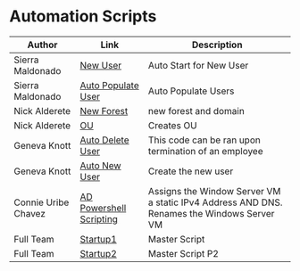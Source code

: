 # Automation Scripts



| Author        |Link           |Description  |
| ------------- |-------------| -----|
| Sierra Maldonado | [New User ](https://github.com/NightOwlNetwork/Automation-Scripts/blob/main/ADServices.ps1) |Auto Start for New User |
| Sierra Maldonado     | [Auto Populate User](https://github.com/NightOwlNetwork/Automation-Scripts/blob/main/AutoPopulateUsers.ps1)     |  Auto Populate Users |
| Nick Alderete | [New Forest](https://github.com/NightOwlNetwork/Automation-Scripts/blob/main/CreateADForest.ps1)     |new forest and domain |
| Nick Alderete | [OU](https://github.com/NightOwlNetwork/Automation-Scripts/blob/main/CreateNewOU.ps1)      |Creates OU |
| Geneva Knott  | [Auto Delete User](https://github.com/NightOwlNetwork/Automation-Scripts/blob/main/OffboardScritp_ActiveDirectory.ps1)      |    This code can be ran upon termination of an employee |
| Geneva Knott  | [Auto New User](https://github.com/NightOwlNetwork/Automation-Scripts/blob/main/OnboardScript_ActiveDriectory.ps1)      |    Create the new user |
| Connie Uribe Chavez | [AD Powershell Scripting](https://github.com/NightOwlNetwork/Automation-Scripts/blob/main/Static_IPv4_DNS_And_Rename_VM.ps1)      |    Assigns the Window Server VM a static IPv4 Address AND DNS. Renames the Windows Server VM |
| Full Team | [Startup1](https://github.com/NightOwlNetwork/Automation-Scripts/blob/main/Setup.ps1) |  Master Script  |
| Full Team | [Startup2](https://github.com/NightOwlNetwork/Automation-Scripts/blob/main/Setup.ps1) |  Master Script P2  |
